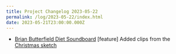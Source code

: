 ```yaml
---
title: Project Changelog 2023-05-22
permalink: /log/2023-05-22/index.html
date: 2023-05-21T23:00:00.000Z
---
```


- [Brian Butterfield Diet Soundboard](https://treatday.rknight.me/) [feature] Added clips from the [Christmas sketch](https://www.youtube.com/watch?v=u9E2ibmcUA8)